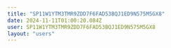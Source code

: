 ```yaml
---
title: "SP11W1YTM3TMR9ZDD7F6FAD53BQJ1ED9N575M5GX8"
date: 2024-11-11T01:00:20.084Z
user: SP11W1YTM3TMR9ZDD7F6FAD53BQJ1ED9N575M5GX8
layout: "users"
---
```

    